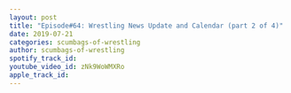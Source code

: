 ```yaml
---
layout: post
title: "Episode#64: Wrestling News Update and Calendar (part 2 of 4)"
date: 2019-07-21
categories: scumbags-of-wrestling
author: scumbags-of-wrestling
spotify_track_id: 
youtube_video_id: zNk9WoWMXRo
apple_track_id: 
---
```

